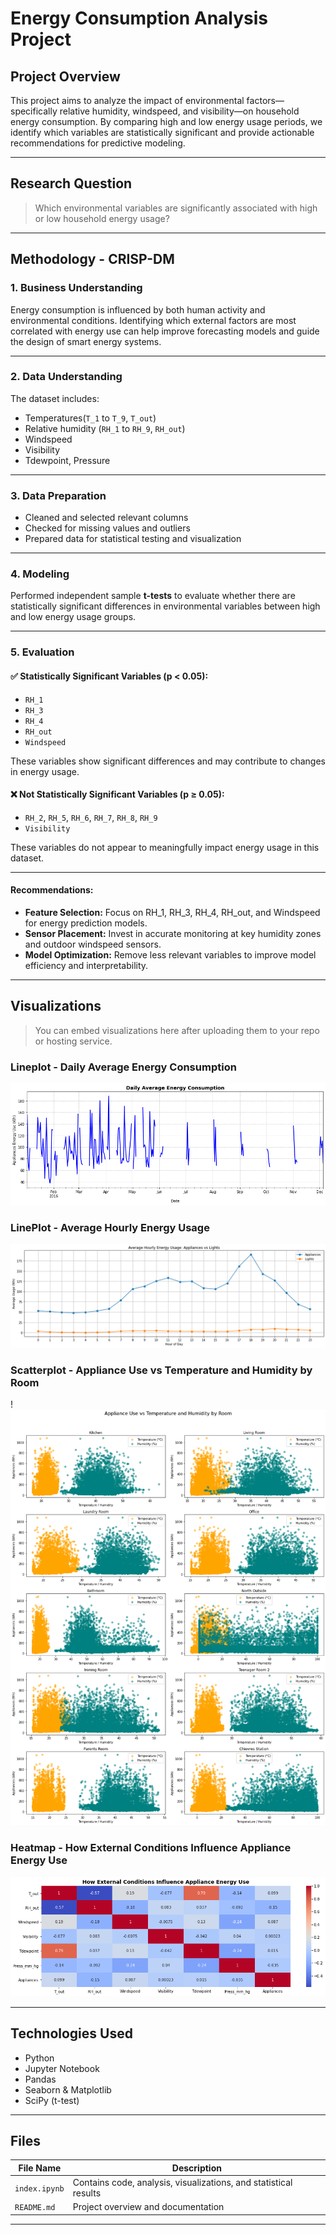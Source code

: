 # Energy Consumption Analysis Project

## Project Overview

This project aims to analyze the impact of environmental factors—specifically relative humidity, windspeed, and visibility—on household energy consumption. By comparing high and low energy usage periods, we identify which variables are statistically significant and provide actionable recommendations for predictive modeling.

---

## Research Question

> Which environmental variables are significantly associated with high or low household energy usage?

---

## Methodology - CRISP-DM

### 1. Business Understanding

Energy consumption is influenced by both human activity and environmental conditions. Identifying which external factors are most correlated with energy use can help improve forecasting models and guide the design of smart energy systems.

---

### 2. Data Understanding

The dataset includes:

- Temperatures(`T_1` to `T_9`, `T_out`)
- Relative humidity (`RH_1` to `RH_9`, `RH_out`)
- Windspeed
- Visibility
- Tdewpoint, Pressure

---

### 3. Data Preparation

- Cleaned and selected relevant columns
- Checked for missing values and outliers
- Prepared data for statistical testing and visualization

---

### 4. Modeling

Performed independent sample **t-tests** to evaluate whether there are statistically significant differences in environmental variables between high and low energy usage groups.

---

### 5. Evaluation

#### ✅ Statistically Significant Variables (p < 0.05):
- `RH_1`
- `RH_3`
- `RH_4`
- `RH_out`
- `Windspeed`

These variables show significant differences and may contribute to changes in energy usage.

#### ❌ Not Statistically Significant Variables (p ≥ 0.05):
- `RH_2`, `RH_5`, `RH_6`, `RH_7`, `RH_8`, `RH_9`
- `Visibility`

These variables do not appear to meaningfully impact energy usage in this dataset.

---


#### Recommendations:
- **Feature Selection:** Focus on RH_1, RH_3, RH_4, RH_out, and Windspeed for energy prediction models.
- **Sensor Placement:** Invest in accurate monitoring at key humidity zones and outdoor windspeed sensors.
- **Model Optimization:** Remove less relevant variables to improve model efficiency and interpretability.

---

## Visualizations

> You can embed visualizations here after uploading them to your repo or hosting service.

### Lineplot - Daily Average Energy Consumption 
![Daily Average Energy Consumption](visuals/Daily_average_energy_consumption_linegraph.png)


### LinePlot - Average Hourly Energy Usage 
![Average Hourly Energy Usage (Appliances vs Lights)](visuals/Average%20Hourly%20Energy%20Usage%20(%20Appliances%20vs%20Lights)%20lineplot.png)


### Scatterplot - Appliance Use vs Temperature and Humidity by Room 
!![Appliance Use vs Temperature and Humidity by Room](visuals/Appliance%20use%20vs%20temperature%20and%20humidity%20by%20room%20-%20Copy%20-%20Copy.png)

### Heatmap - How External Conditions Influence Appliance Energy Use
![How External Conditions Influence Appliance Energy Use](visuals/How_External_Conditions_Influence_Appliance_Energy_Use_boxplot.png)

---

## Technologies Used

- Python
- Jupyter Notebook
- Pandas
- Seaborn & Matplotlib
- SciPy (t-test)

---

## Files

| File Name     | Description                                  |
|---------------|----------------------------------------------|
| `index.ipynb` | Contains code, analysis, visualizations, and statistical results |
| `README.md`   | Project overview and documentation            |

---


